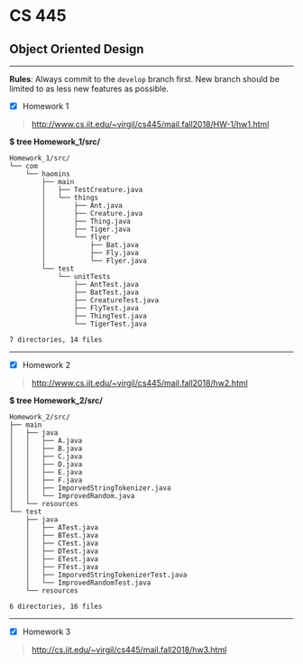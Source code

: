 # CS 445
## Object Oriented Design
---
__Rules__: Always commit to the ```develop``` branch first. New branch should be limited to as less new features as possible.

- [x] Homework 1

> http://www.cs.iit.edu/~virgil/cs445/mail.fall2018/HW-1/hw1.html

__$ tree Homework_1/src/__
```
Homework_1/src/
└── com
    └── haomins
        ├── main
        │   ├── TestCreature.java
        │   └── things
        │       ├── Ant.java
        │       ├── Creature.java
        │       ├── Thing.java
        │       ├── Tiger.java
        │       └── flyer
        │           ├── Bat.java
        │           ├── Fly.java
        │           └── Flyer.java
        └── test
            └── unitTests
                ├── AntTest.java
                ├── BatTest.java
                ├── CreatureTest.java
                ├── FlyTest.java
                ├── ThingTest.java
                └── TigerTest.java

7 directories, 14 files
```
---
- [x] Homework 2

> http://www.cs.iit.edu/~virgil/cs445/mail.fall2018/hw2.html

__$ tree Homework_2/src/__
```
Homework_2/src/
├── main
│   ├── java
│   │   ├── A.java
│   │   ├── B.java
│   │   ├── C.java
│   │   ├── D.java
│   │   ├── E.java
│   │   ├── F.java
│   │   ├── ImporvedStringTokenizer.java
│   │   └── ImprovedRandom.java
│   └── resources
└── test
    ├── java
    │   ├── ATest.java
    │   ├── BTest.java
    │   ├── CTest.java
    │   ├── DTest.java
    │   ├── ETest.java
    │   ├── FTest.java
    │   ├── ImporvedStringTokenizerTest.java
    │   └── ImprovedRandomTest.java
    └── resources

6 directories, 16 files
```

---
- [x] Homework 3

> http://cs.iit.edu/~virgil/cs445/mail.fall2018/hw3.html